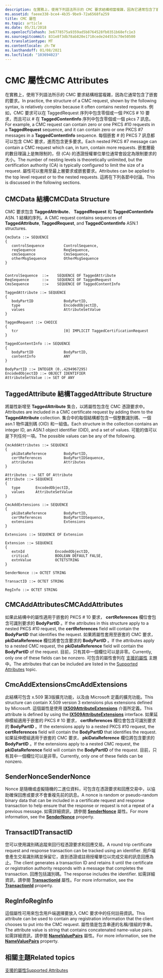 ```yaml
---
description: 在實務上，使用下列語法所示的 CMC 要求結構相當複雜，因為它通常包含了嵌套的要求。
ms.assetid: faeee338-bce4-4b35-9be9-72a6568fa259
title: CMC 屬性
ms.topic: article
ms.date: 05/31/2018
ms.openlocfilehash: 3e6778575a9359ad5b8764528fb0351b68efc1e3
ms.sourcegitcommit: 831e8f3db78ab820e1710cede244553c70e50500
ms.translationtype: MT
ms.contentlocale: zh-TW
ms.lasthandoff: 01/08/2021
ms.locfileid: "103694023"
---
```

# <a name="cmc-attributes"></a><span data-ttu-id="b31c4-103">CMC 屬性</span><span class="sxs-lookup"><span data-stu-id="b31c4-103">CMC Attributes</span></span>

<span data-ttu-id="b31c4-104">在實務上，使用下列語法所示的 CMC 要求結構相當複雜，因為它通常包含了嵌套的要求。</span><span class="sxs-lookup"><span data-stu-id="b31c4-104">In practice, the structure of a CMC request, shown by the following syntax, is relatively complex because it often contains nested requests.</span></span> <span data-ttu-id="b31c4-105">例如，CMC 要求可以在 TaggedRequest 序列中包含零個或一個 PKCS \# 10 要求，而且可以 \# 在 **TaggedContentInfo** 序列中包含零個或一個 pkcs 7 訊息。</span><span class="sxs-lookup"><span data-stu-id="b31c4-105">For example, a CMC request can contain zero or one PKCS \#10 requests in a **TaggedRequest** sequence, and it can contain zero or one PKCS \#7 messages in a **TaggedContentInfo** sequence.</span></span> <span data-ttu-id="b31c4-106">每個嵌套 \# 的 PKCS 7 訊息都可以包含 CMC 要求，進而包含更多要求。</span><span class="sxs-lookup"><span data-stu-id="b31c4-106">Each nested PKCS \#7 message can contain a CMC request which can, in turn, contain more requests.</span></span> <span data-ttu-id="b31c4-107">嵌套層級的數目理論上是無限制的，但 (CA) 的憑證授權單位單位通常會設定為限制要求的大小。</span><span class="sxs-lookup"><span data-stu-id="b31c4-107">The number of nesting levels is theoretically unlimited, but the certification authority (CA) is typically configured to limit the size of a request.</span></span> <span data-ttu-id="b31c4-108">屬性可以套用至最上層要求或嵌套要求。</span><span class="sxs-lookup"><span data-stu-id="b31c4-108">Attributes can be applied to the top level request or to the nested requests.</span></span> <span data-ttu-id="b31c4-109">這將在下列各節中討論。</span><span class="sxs-lookup"><span data-stu-id="b31c4-109">This is discussed in the following sections.</span></span>

## <a name="cmcdata-structure"></a><span data-ttu-id="b31c4-110">CMCData 結構</span><span class="sxs-lookup"><span data-stu-id="b31c4-110">CMCData Structure</span></span>

<span data-ttu-id="b31c4-111">CMC 要求包含 **TaggedAttribute**、 **TaggedRequest** 和 **TaggedContentInfo** ASN. 1 結構的序列。</span><span class="sxs-lookup"><span data-stu-id="b31c4-111">A CMC request contains sequences of **TaggedAttribute**, **TaggedRequest**, and **TaggedContentInfo** ASN.1 structures.</span></span>

``` syntax
CmcData ::= SEQUENCE 
{
   controlSequence         ControlSequence,
   reqSequence             ReqSequence,
   cmsSequence             CmsSequence,
   otherMsgSequence        OtherMsgSequence
}


ControlSequence  ::=    SEQUENCE OF TaggedAttribute
ReqSequence      ::=    SEQUENCE OF TaggedRequest
CmsSequence      ::=    SEQUENCE OF TaggedContentInfo

TaggedAttribute ::= SEQUENCE 
{
   bodyPartID              BodyPartID,
   type                    EncodedObjectID,
   values                  AttributeSetValue
}

TaggedRequest ::= CHOICE 
{
   tcr                     [0] IMPLICIT TaggedCertificationRequest
}

TaggedContentInfo ::= SEQUENCE 
{
   bodyPartID              BodyPartID,
   contentInfo             ANY
}

BodyPartID ::= INTEGER (0..4294967295)
EncodedObjectID ::= OBJECT IDENTIFIER
AttributeSetValue ::= SET OF ANY
```

## <a name="taggedattribute-structure"></a><span data-ttu-id="b31c4-112">TaggedAttribute 結構</span><span class="sxs-lookup"><span data-stu-id="b31c4-112">TaggedAttribute Structure</span></span>

<span data-ttu-id="b31c4-113">將屬性新增至 **TaggedAttribute** 集合，以將屬性包含在 CMC 憑證要求中。</span><span class="sxs-lookup"><span data-stu-id="b31c4-113">Attributes are included in a CMC certificate request by adding them to the **TaggedAttribute** collection.</span></span> <span data-ttu-id="b31c4-114">集合中的每個結構都包含一個整數識別碼、一個 asn.1 物件識別碼 (OID) 和一組值。</span><span class="sxs-lookup"><span data-stu-id="b31c4-114">Each structure in the collection contains an integer ID, an ASN.1 object identifier (OID), and a set of values.</span></span> <span data-ttu-id="b31c4-115">可能的值可以是下列任何一項。</span><span class="sxs-lookup"><span data-stu-id="b31c4-115">The possible values can be any of the following.</span></span>

``` syntax
CmcAddAttributes ::= SEQUENCE 
{
   pkiDataReference        BodyPartID,
   certReferences          BodyPartIDSequence,
   attributes              Attributes
}

Attributes ::= SET OF Attribute
Attribute ::= SEQUENCE 
{
   type       EncodedObjectID,
   values     AttributeSetValue
}

CmcAddExtensions ::= SEQUENCE 
{
   pkiDataReference        BodyPartID,
   certReferences          BodyPartIDSequence,
   extensions              Extensions
}

Extensions ::= SEQUENCE OF Extension

Extension ::= SEQUENCE 
{
   extnId              EncodedObjectID,
   critical            BOOLEAN DEFAULT FALSE,
   extnValue           OCTETSTRING
}

SenderNonce ::= OCTET STRING

TransactID ::= OCTET STRING

RegInfo ::= OCTET STRING
```

## <a name="cmcaddattributes"></a><span data-ttu-id="b31c4-116">CMCAddAttributes</span><span class="sxs-lookup"><span data-stu-id="b31c4-116">CMCAddAttributes</span></span>

<span data-ttu-id="b31c4-117">如果此結構中的屬性適用于嵌套的 PKCS \# 10 要求， **certReferences** 欄位會包含可識別要求的 **BodyPartID** 。</span><span class="sxs-lookup"><span data-stu-id="b31c4-117">If the attributes in this structure apply to a nested PKCS \#10 request, the **certReferences** field will contain the **BodyPartID** that identifies the request.</span></span> <span data-ttu-id="b31c4-118">如果將屬性套用至嵌套的 CMC 要求， **pkiDataReference** 欄位將會包含要求的 **BodyPartID** 。</span><span class="sxs-lookup"><span data-stu-id="b31c4-118">If the attributes apply to a nested CMC request, the **pkiDataReference** field will contain the **BodyPartID** of the request.</span></span> <span data-ttu-id="b31c4-119">目前，只有其中一個欄位可以是非零。</span><span class="sxs-lookup"><span data-stu-id="b31c4-119">Currently, only one of these fields can be nonzero.</span></span> <span data-ttu-id="b31c4-120">可包含的屬性會列在 [支援的屬性](supported-attributes.md) 主題中。</span><span class="sxs-lookup"><span data-stu-id="b31c4-120">The attributes that can be included are listed in the [Supported Attributes](supported-attributes.md) topic.</span></span>

## <a name="cmcaddextensions"></a><span data-ttu-id="b31c4-121">CmcAddExtensions</span><span class="sxs-lookup"><span data-stu-id="b31c4-121">CmcAddExtensions</span></span>

<span data-ttu-id="b31c4-122">此結構可包含 x.509 第3版擴充功能，以及由 Microsoft 定義的擴充功能。</span><span class="sxs-lookup"><span data-stu-id="b31c4-122">This structure can contain X.509 version 3 extensions plus extensions defined by Microsoft.</span></span> <span data-ttu-id="b31c4-123">這個屬性是使用 [**IX509AttributeExtensions**](/windows/desktop/api/CertEnroll/nn-certenroll-ix509attributeextensions) 介面所定義。</span><span class="sxs-lookup"><span data-stu-id="b31c4-123">This attribute is defined by using the [**IX509AttributeExtensions**](/windows/desktop/api/CertEnroll/nn-certenroll-ix509attributeextensions) interface.</span></span> <span data-ttu-id="b31c4-124">如果延伸模組適用于嵌套的 PKCS \# 10 要求， **certReferences** 欄位會包含可識別要求的 **BodyPartID** 。</span><span class="sxs-lookup"><span data-stu-id="b31c4-124">If the extensions apply to a nested PKCS \#10 request, the **certReferences** field will contain the **BodyPartID** that identifies the request.</span></span> <span data-ttu-id="b31c4-125">如果延伸模組適用于嵌套的 CMC 要求， **pkiDataReference** 欄位將包含要求的 **BodyPartID** 。</span><span class="sxs-lookup"><span data-stu-id="b31c4-125">If the extensions apply to a nested CMC request, the **pkiDataReference** field will contain the **BodyPartID** of the request.</span></span> <span data-ttu-id="b31c4-126">目前，只有其中一個欄位可以是非零。</span><span class="sxs-lookup"><span data-stu-id="b31c4-126">Currently, only one of these fields can be nonzero.</span></span>

## <a name="sendernonce"></a><span data-ttu-id="b31c4-127">SenderNonce</span><span class="sxs-lookup"><span data-stu-id="b31c4-127">SenderNonce</span></span>

<span data-ttu-id="b31c4-128">Nonce 是隨機或虛擬隨機的二進位資料，可包含在憑證要求和回應交易中，以協助確保回應或要求不會重複先前的訊息。</span><span class="sxs-lookup"><span data-stu-id="b31c4-128">A nonce is random or pseudo-random binary data that can be included in a certificate request and response transaction to help ensure that the response or request is not a repeat of a previous message.</span></span> <span data-ttu-id="b31c4-129">如需詳細資訊，請參閱 [**SenderNonce**](/windows/desktop/api/CertEnroll/nf-certenroll-ix509certificaterequestcmc-get_sendernonce) 屬性。</span><span class="sxs-lookup"><span data-stu-id="b31c4-129">For more information, see the [**SenderNonce**](/windows/desktop/api/CertEnroll/nf-certenroll-ix509certificaterequestcmc-get_sendernonce) property.</span></span>

## <a name="transactid"></a><span data-ttu-id="b31c4-130">TransactID</span><span class="sxs-lookup"><span data-stu-id="b31c4-130">TransactID</span></span>

<span data-ttu-id="b31c4-131">您可以使用識別碼追蹤來回行程憑證要求和回應交易。</span><span class="sxs-lookup"><span data-stu-id="b31c4-131">A round trip certificate request and response transaction can be tracked using an identifier.</span></span> <span data-ttu-id="b31c4-132">用戶端會產生交易識別碼並保留它，直到憑證或註冊授權單位以完成交易的訊息回應為止。</span><span class="sxs-lookup"><span data-stu-id="b31c4-132">The client generates a transaction ID and retains it until the certificate or registration authority responds with a message that completes the transaction.</span></span> <span data-ttu-id="b31c4-133">回應包括識別碼。</span><span class="sxs-lookup"><span data-stu-id="b31c4-133">The response includes the identifier.</span></span> <span data-ttu-id="b31c4-134">如需詳細資訊，請參閱 [**TransactionId**](/windows/desktop/api/CertEnroll/nf-certenroll-ix509certificaterequestcmc-get_transactionid) 屬性。</span><span class="sxs-lookup"><span data-stu-id="b31c4-134">For more information, see the [**TransactionId**](/windows/desktop/api/CertEnroll/nf-certenroll-ix509certificaterequestcmc-get_transactionid) property.</span></span>

## <a name="reginfo"></a><span data-ttu-id="b31c4-135">RegInfo</span><span class="sxs-lookup"><span data-stu-id="b31c4-135">RegInfo</span></span>

<span data-ttu-id="b31c4-136">這個屬性可用來包含用戶端選擇要放入 CMC 要求中的任何註冊資訊。</span><span class="sxs-lookup"><span data-stu-id="b31c4-136">This attribute can be used to contain any registration information that the client chooses to put into the CMC request.</span></span> <span data-ttu-id="b31c4-137">屬性值是包含串連的名稱/值組的字串。</span><span class="sxs-lookup"><span data-stu-id="b31c4-137">The attribute value is string that contains concatenated name-value pairs.</span></span> <span data-ttu-id="b31c4-138">如需詳細資訊，請參閱 [**NameValuePairs**](/windows/desktop/api/CertEnroll/nf-certenroll-ix509certificaterequestcmc-get_namevaluepairs) 屬性。</span><span class="sxs-lookup"><span data-stu-id="b31c4-138">For more information, see the [**NameValuePairs**](/windows/desktop/api/CertEnroll/nf-certenroll-ix509certificaterequestcmc-get_namevaluepairs) property.</span></span>

## <a name="related-topics"></a><span data-ttu-id="b31c4-139">相關主題</span><span class="sxs-lookup"><span data-stu-id="b31c4-139">Related topics</span></span>

<dl> <dt>

[<span data-ttu-id="b31c4-140">支援的屬性</span><span class="sxs-lookup"><span data-stu-id="b31c4-140">Supported Attributes</span></span>](supported-attributes.md)
</dt> </dl>

 

 




